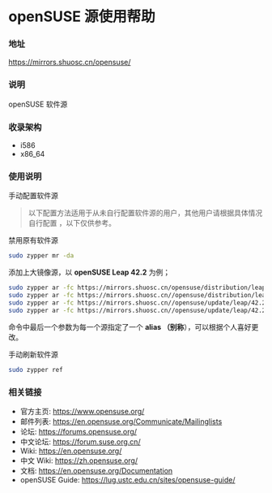 # openSUSE 源使用帮助

### 地址

https://mirrors.shuosc.cn/opensuse/

### 说明

openSUSE 软件源

### 收录架构

- i586
- x86_64

### 使用说明

手动配置软件源

> 以下配置方法适用于从未自行配置软件源的用户，其他用户请根据具体情况自行配置 ，以下仅供参考。

禁用原有软件源

```bash
sudo zypper mr -da 
```

添加上大镜像源，以 **openSUSE Leap 42.2** 为例；

```bash
sudo zypper ar -fc https://mirrors.shuosc.cn/opensuse/distribution/leap/42.2/repo/oss USTC:42.2:OSS
sudo zypper ar -fc https://mirrors.shuosc.cn//opensuse/distribution/leap/42.2/repo/non-oss USTC:42.2:NON-OSS
sudo zypper ar -fc https://mirrors.shuosc.cn//opensuse/update/leap/42.2/oss USTC:42.2:UPDATE-OSS
sudo zypper ar -fc https://mirrors.shuosc.cn//opensuse/update/leap/42.2/non-oss USTC:42.2:UPDATE-NON-OSS
```

命令中最后一个参数为每一个源指定了一个 **alias （别称**），可以根据个人喜好更改。

手动刷新软件源

```bash
sudo zypper ref
```

### 相关链接

  * 官方主页: https://www.opensuse.org/
  * 邮件列表: https://en.opensuse.org/Communicate/Mailinglists
  * 论坛: https://forums.opensuse.org/
  * 中文论坛: https://forum.suse.org.cn/
  * Wiki: https://en.opensuse.org/
  * 中文 Wiki: https://zh.opensuse.org/
  * 文档: https://en.opensuse.org/Documentation
  * openSUSE Guide: https://lug.ustc.edu.cn/sites/opensuse-guide/